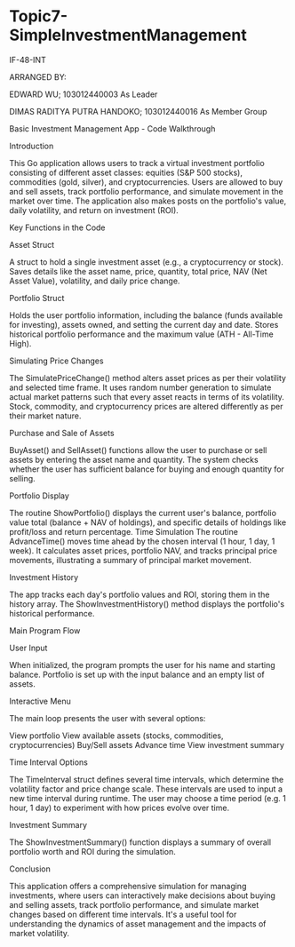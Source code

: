 # Topic7-SimpleInvestmentManagement

IF-48-INT

ARRANGED BY:

EDWARD WU; 103012440003 As Leader 

DIMAS RADITYA PUTRA HANDOKO; 103012440016 As Member Group


Basic Investment Management App - Code Walkthrough

Introduction

This Go application allows users to track a virtual investment portfolio consisting of different asset classes: equities (S&P 500 stocks), commodities (gold, silver), and cryptocurrencies. Users are allowed to buy and sell assets, track portfolio performance, and simulate movement in the market over time. The application also makes posts on the portfolio's value, daily volatility, and return on investment (ROI).

Key Functions in the Code

Asset Struct

A struct to hold a single investment asset (e.g., a cryptocurrency or stock).
Saves details like the asset name, price, quantity, total price, NAV (Net Asset Value), volatility, and daily price change.

Portfolio Struct

Holds the user portfolio information, including the balance (funds available for investing), assets owned, and setting the current day and date.
Stores historical portfolio performance and the maximum value (ATH - All-Time High).

Simulating Price Changes

The SimulatePriceChange() method alters asset prices as per their volatility and selected time frame.
It uses random number generation to simulate actual market patterns such that every asset reacts in terms of its volatility.
Stock, commodity, and cryptocurrency prices are altered differently as per their market nature.

Purchase and Sale of Assets

BuyAsset() and SellAsset() functions allow the user to purchase or sell assets by entering the asset name and quantity.
The system checks whether the user has sufficient balance for buying and enough quantity for selling.

Portfolio Display

The routine ShowPortfolio() displays the current user's balance, portfolio value total (balance + NAV of holdings), and specific details of holdings like profit/loss and return percentage.
Time Simulation
The routine AdvanceTime() moves time ahead by the chosen interval (1 hour, 1 day, 1 week).
It calculates asset prices, portfolio NAV, and tracks principal price movements, illustrating a summary of principal market movement.

Investment History

The app tracks each day's portfolio values and ROI, storing them in the history array.
The ShowInvestmentHistory() method displays the portfolio's historical performance.

Main Program Flow

User Input

When initialized, the program prompts the user for his name and starting balance.
Portfolio is set up with the input balance and an empty list of assets.

Interactive Menu

The main loop presents the user with several options:

View portfolio
View available assets (stocks, commodities, cryptocurrencies)
Buy/Sell assets
Advance time
View investment summary

Time Interval Options

The TimeInterval struct defines several time intervals, which determine the volatility factor and price change scale. These intervals are used to input a new time interval during runtime.
The user may choose a time period (e.g. 1 hour, 1 day) to experiment with how prices evolve over time.

Investment Summary

The ShowInvestmentSummary() function displays a summary of overall portfolio worth and ROI during the simulation.

Conclusion

This application offers a comprehensive simulation for managing investments, where users can interactively make decisions about buying and selling assets, track portfolio performance, and simulate market changes based on different time intervals. It's a useful tool for understanding the dynamics of asset management and the impacts of market volatility.

